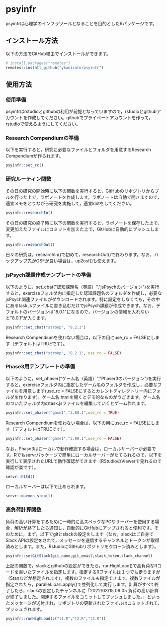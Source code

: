 
# psyinfr

<!-- badges: start -->
<!-- badges: end -->

psyinfrは心理学のインフラツールとなることを目的としたRパッケージです。

## インストール方法

以下の方法でGitHub経由でインストールができます。

``` r
# install.packages("remotes")
remotes::install_github("ykunisato/psyinfr")
```

## 使用方法

### 使用準備

psyinfrはrstudioとgithubの利用が前提となっていますので，rstudioとgithubアカウントを作成してください。githubでプライベートアカウントを作って，rstudioで使えるようにしてください。

### Research Compendiumの準備

以下を実行すると，研究に必要なファイルとフォルダを用意するResearch Compendiumが作られます。

``` r
psyinfr::set_rc()
```



### 研究ルーティン関数

その日の研究の開始時に以下の関数を実行すると，GitHubのリポジトリからプルを行った上で，ラボノートを作成します。ラボノートは自動で開きますので，適宜メモをとりながら研究を実施して，適宜knitをしてください。

``` r
psyinfr::researchIn()
``` 

その日の研究の終了時に以下の関数を実行すると，ラボノートを保存した上で，変更加えたファイルにコミットを加えた上で，GitHubに自動的にプッシュします。

``` r
psyinfr::researchOut()
```

日々の研究は，researchIn()で初めて，researchOut()で終わります。なお，バックアップ先がOSFが良い場合は，up2osf()も使えます。

### jsPsych課題作成テンプレートの準備

以下のように，set_cbat("認知課題名（英語）","jsPsychのバージョン")を実行すると，exerciseフォルダ内に指定した認知課題名のフォルダを作成し，必要なjsPsych関連ファイルがダウンロードされます。特に設定をしなくても，その中にあるtask.jsファイルに書き込むだけでjsPsych課題が作成できます。なお，デフォルトのバージョンは"8.0.1"になるので，バージョンの情報を入れないと"8.0.1"が入ります。

``` r
psyinfr::set_cbat("stroop", "8.2.1")
```

Research Compendiumを使わない場合は，以下の用にuse_rc = FALSEにします（デフォルトはTRUEです）。

``` r
psyinfr::set_cbat("stroop", "8.2.1", use_rc = FALSE)
```

### Phase3用テンプレートの準備

以下のように，set_phaser("ゲーム名（英語）","Phaser3のバージョン")を実行すると，exerciseフォルダ内に指定したゲーム名のフォルダを作成し，必要なファイルを用意します(use_rc = FALSEにするとカレントディレクトリー内にフォルダを作ります)。ゲーム名.htmlを開くとデモ的なものがうごきます。ゲーム名のついたフォルダ内のtask.jsファイルを編集していくとゲーム作れます。

``` r
psyinfr::set_phaser("game1","3.80.1",use_rc = TRUE)
```

Research Compendiumを使わない場合は，以下の用にuse_rc = FALSEにします（デフォルトはTRUEです）。

``` r
psyinfr::set_phaser("game1","3.80.1",use_rc = FALSE)
```

なお，Phase3はローカルで動作確認する場合は，ローカルサーバーが必要です。Rでもservrパッケージで簡単にローカルサーバーがたてられるので，以下を実行して表示されたURLで動作確認ができます（RStudioのViewerで見れるので確認が楽です）。

``` r
servr::httd()
```

ローカルサーバーは以下で止められます。

``` r
servr::daemon_stop(1)
```
  

### 高負荷計算関数

負荷の高い計算をするために一時的に高スペックなPCやサーバーを使用する場合，解析が終了したら通知し，自動的にGitHubにアップされると便利です。そのために，まず，以下でgitとslackの設定をします（なお，slackはご自身でSlack APIの設定をされて，メッセージを送信するチャンネルとトークンが取得済みとします。また，RstudioにGitHubリポジトリをクローン済みとします）。

``` r
psyinfr::setGitSlack(git_name,git_email,slack_token,slack_channel)
```

上記の関数で，slackとgithubの設定ができたら，runHighLoad()で高負荷なRコードを書いたファイルを指定します。指定するRファイルは１つでも走りますが（Stanなどが想定されます），複数のファイルも指定できます。複数ファイルが指定されたら，parallel::parLapply()で並列化して実行します。計算がすべて終了したら，slackの設定したチャンネルに「2022/03/15 06:05  負荷の高い計算が終了しました。関連するファイルをコミットしてプッシュしました。」といったメッセージが送付され，リポジトリの更新されたファイルはコミットされて，プッシュされます。

``` r
psyinfr::runHighLoad(c("t1.R","t2.R","t3.R"))
```



